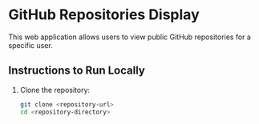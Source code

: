 # GitHub Repositories Display

This web application allows users to view public GitHub repositories for a specific user.

## Instructions to Run Locally

1. Clone the repository:
   ```bash
   git clone <repository-url>
   cd <repository-directory>
